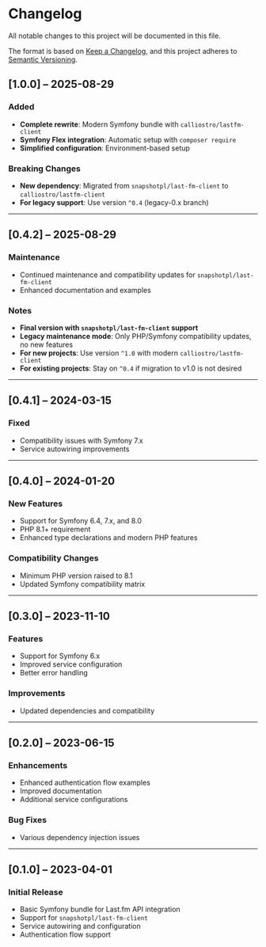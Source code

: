 # Changelog

All notable changes to this project will be documented in this file.

The format is based on [Keep a Changelog](https://keepachangelog.com/en/1.0.0/),
and this project adheres to [Semantic Versioning](https://semver.org/spec/v2.0.0.html).

## [1.0.0] – 2025-08-29

### Added

- **Complete rewrite**: Modern Symfony bundle with `calliostro/lastfm-client`
- **Symfony Flex integration**: Automatic setup with `composer require`
- **Simplified configuration**: Environment-based setup

### Breaking Changes

- **New dependency**: Migrated from `snapshotpl/last-fm-client` to `calliostro/lastfm-client`
- **For legacy support**: Use version `^0.4` (legacy-0.x branch)

---

## [0.4.2] – 2025-08-29

### Maintenance

- Continued maintenance and compatibility updates for `snapshotpl/last-fm-client`
- Enhanced documentation and examples

### Notes

- **Final version with `snapshotpl/last-fm-client` support**
- **Legacy maintenance mode**: Only PHP/Symfony compatibility updates, no new features
- **For new projects**: Use version `^1.0` with modern `calliostro/lastfm-client`
- **For existing projects**: Stay on `^0.4` if migration to v1.0 is not desired

---

## [0.4.1] – 2024-03-15

### Fixed

- Compatibility issues with Symfony 7.x
- Service autowiring improvements

---

## [0.4.0] – 2024-01-20

### New Features

- Support for Symfony 6.4, 7.x, and 8.0
- PHP 8.1+ requirement
- Enhanced type declarations and modern PHP features

### Compatibility Changes

- Minimum PHP version raised to 8.1
- Updated Symfony compatibility matrix

---

## [0.3.0] – 2023-11-10

### Features

- Support for Symfony 6.x
- Improved service configuration
- Better error handling

### Improvements

- Updated dependencies and compatibility

---

## [0.2.0] – 2023-06-15

### Enhancements

- Enhanced authentication flow examples
- Improved documentation
- Additional service configurations

### Bug Fixes

- Various dependency injection issues

---

## [0.1.0] – 2023-04-01

### Initial Release

- Basic Symfony bundle for Last.fm API integration
- Support for `snapshotpl/last-fm-client`
- Service autowiring and configuration
- Authentication flow support
